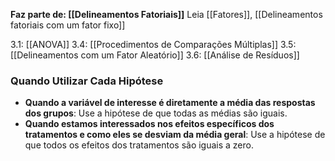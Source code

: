 **Faz parte de: [[Delineamentos Fatoriais]]**
Leia [[Fatores]], [[Delineamentos fatoriais com um fator fixo]]

3.1: [[ANOVA]]
3.4: [[Procedimentos de Comparações Múltiplas]]
3.5: [[Delineamentos com um Fator Aleatório]]
3.6: [[Análise de Resíduos]]

### Quando Utilizar Cada Hipótese

- **Quando a variável de interesse é diretamente a média das respostas dos grupos**: Use a hipótese de que todas as médias são iguais.
- **Quando estamos interessados nos efeitos específicos dos tratamentos e como eles se desviam da média geral**: Use a hipótese de que todos os efeitos dos tratamentos são iguais a zero.